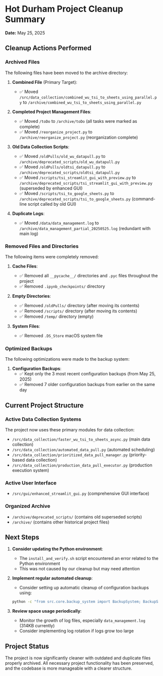 # Hot Durham Project Cleanup Summary

**Date:** May 25, 2025

## Cleanup Actions Performed

### Archived Files
The following files have been moved to the archive directory:

1. **Combined File** (Primary Target):
   - ✅ Moved `/src/data_collection/combined_wu_tsi_to_sheets_using_parallel.py` to `/archive/combined_wu_tsi_to_sheets_using_parallel.py`

2. **Completed Project Management Files**:
   - ✅ Moved `/toDo` to `/archive/toDo` (all tasks were marked as complete)
   - ✅ Moved `/reorganize_project.py` to `/archive/reorganize_project.py` (reorganization complete)

3. **Old Data Collection Scripts**:
   - ✅ Moved `/oldPulls/old_wu_datapull.py` to `/archive/deprecated_scripts/old_wu_datapull.py`
   - ✅ Moved `/oldPulls/oldtsi_datapull.py` to `/archive/deprecated_scripts/oldtsi_datapull.py`
   - ✅ Moved `/scripts/tsi_streamlit_gui_with_preview.py` to `/archive/deprecated_scripts/tsi_streamlit_gui_with_preview.py` (superseded by enhanced GUI)
   - ✅ Moved `/scripts/tsi_to_google_sheets.py` to `/archive/deprecated_scripts/tsi_to_google_sheets.py` (command-line script called by old GUI)

4. **Duplicate Logs**:
   - ✅ Moved `/data/data_management.log` to `/archive/data_management_partial_20250525.log` (redundant with main log)

### Removed Files and Directories
The following items were completely removed:

1. **Cache Files**:
   - ✅ Removed all `__pycache__/` directories and `.pyc` files throughout the project
   - ✅ Removed `.ipynb_checkpoints/` directory

2. **Empty Directories**:
   - ✅ Removed `/oldPulls/` directory (after moving its contents)
   - ✅ Removed `/scripts/` directory (after moving its contents)
   - ✅ Removed `/temp/` directory (empty)

3. **System Files**:
   - ✅ Removed `.DS_Store` macOS system file

### Optimized Backups
The following optimizations were made to the backup system:

1. **Configuration Backups**:
   - ✅ Kept only the 3 most recent configuration backups (from May 25, 2025)
   - ✅ Removed 7 older configuration backups from earlier on the same day

## Current Project Structure

### Active Data Collection Systems
The project now uses these primary modules for data collection:

- `/src/data_collection/faster_wu_tsi_to_sheets_async.py` (main data collection)
- `/src/data_collection/automated_data_pull.py` (automated scheduling)
- `/src/data_collection/prioritized_data_pull_manager.py` (priority-based data collection)
- `/src/data_collection/production_data_pull_executor.py` (production execution system)

### Active User Interface
- `/src/gui/enhanced_streamlit_gui.py` (comprehensive GUI interface)

### Organized Archive
- `/archive/deprecated_scripts/` (contains old superseded scripts)
- `/archive/` (contains other historical project files)

## Next Steps

1. **Consider updating the Python environment**:
   - The `install_and_verify.sh` script encountered an error related to the Python environment
   - This was not caused by our cleanup but may need attention

2. **Implement regular automated cleanup**:
   - Consider setting up automatic cleanup of configuration backups using:
   ```bash
   python -c "from src.core.backup_system import BackupSystem; BackupSystem().cleanup_old_backups(days_to_keep=7)"
   ```

3. **Review space usage periodically**:
   - Monitor the growth of log files, especially `data_management.log` (314KB currently)
   - Consider implementing log rotation if logs grow too large

## Project Status

The project is now significantly cleaner with outdated and duplicate files properly archived. All necessary project functionality has been preserved, and the codebase is more manageable with a clearer structure.
